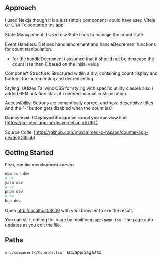 
## Approach 

I used Nextjs though it is a just simple component i could have used Vitejs Or CRA  To bootstrap the app

State Management: I Used useState hook to manage the count state.

Event Handlers: Defined handleIncrement and handleDecrement functions for count manipulation.
 - for the handleDecrement i assumed that it should not be decrease the count less then 0 based on the initial value

Component Structure: Structured within a div, containing count display and buttons for incrementing and decrementing.

Styling: Utilizes Tailwind CSS for styling with specific utility classes also i added BEM notation class if i needed manual customization.

Accessibility: Buttons are semantically correct and have descriptive titles And the "-" button gets disabled when the count is 0 

Deployment: I Deployed the app on vercel you can view it at [https://counter-app-nextjs.vercel.app/](URL)


Source Code: [https://github.com/mohammed-b-hassan/counter-app-nextjs](Github)

## Getting Started

First, run the development server:

```bash
npm run dev
# or
yarn dev
# or
pnpm dev
# or
bun dev
```

Open [http://localhost:3000](http://localhost:3000) with your browser to see the result.

You can start editing the page by modifying `app/page.tsx`. The page auto-updates as you edit the file.

## Paths
```src/components/Counter.tsx`
```src/app/page.tsx`
